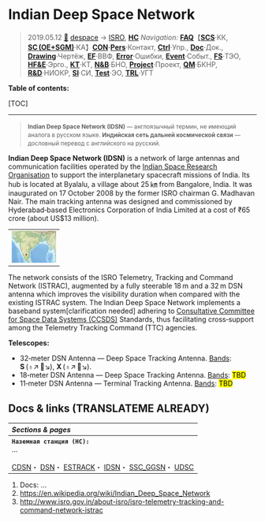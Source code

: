 # Indian Deep Space Network
> 2019.05.12 [🚀](../../index/index.md) [despace](index.md) → [ISRO](contact/isro.md), **[НС](scs.md)**
> *Navigation:*
> **[FAQ](faq.md)**【**[SCS](scs.md)**·КК, **[SC (OE+SGM)](sc.md)**·КА】**[CON](contact.md)·[Pers](person.md)**·Контакт, **[Ctrl](control.md)**·Упр., **[Doc](doc.md)**·Док., **[Drawing](drawing.md)**·Чертёж, **[EF](ef.md)**·ВВФ, **[Error](error.md)**·Ошибки, **[Event](event.md)**·Событ., **[FS](fs.md)**·ТЭО, **[HF&E](hfe.md)**·Эрго., **[KT](kt.md)**·КТ, **[N&B](nnb.md)**·БНО, **[Project](project.md)**·Проект, **[QM](qm.md)**·БКНР, **[R&D](rnd.md)**·НИОКР, **[SI](si.md)**·СИ, **[Test](test.md)**·ЭО, **[TRL](trl.md)**·УГТ

**Table of contents:**

[TOC]

---

> <small>**Indian Deep Space Network (IDSN)** — англоязычный термин, не имеющий аналога в русском языке. **Индийская сеть дальней космической связи** — дословный перевод с английского на русский.</small>

**Indian Deep Space Network (IDSN)** is a network of large antennas and communication facilities operated by the [Indian Space Research Organisation](contact/isro.md) to support the interplanetary spacecraft missions of India. Its hub is located at Byalalu, a village about 25 ㎞ from Bangalore, India. It was inaugurated on 17 October 2008 by the former ISRO chairman G. Madhavan Nair. The main tracking antenna was designed and commissioned by Hyderabad‑based Electronics Corporation of India Limited at a cost of ₹65 crore (about US$13 million).

| |
|:-|
|[![](f/gs/idsn_pic1_thumb.webp)](f/gs/idsn_pic1.webp)|

The network consists of the ISRO Telemetry, Tracking and Command Network (ISTRAC), augmented by a fully steerable 18 m and a 32 m DSN antenna which improves the visibility duration when compared with the existing ISTRAC system. The Indian Deep Space Network implements a baseband system[clarification needed] adhering to [Consultative Committee for Space Data Systems (CCSDS)](ccsds.md) Standards, thus facilitating cross‑support among the Telemetry Tracking Command (TTC) agencies.

**Telescopes:**

   - 32‑meter DSN Antenna — Deep Space Tracking Antenna. [Bands](comms.md): **S** (♁↗ 🚀↘), **X** (♁↗ 🚀↘).
   - 18‑meter DSN Antenna — Deep Space Tracking Antenna. [Bands](comms.md): <mark>TBD</mark>
   - 11‑meter DSN Antenna — Terminal Tracking Antenna. [Bands](comms.md): <mark>TBD</mark>



## Docs & links (TRANSLATEME ALREADY)
|*Sections & pages*|
|:-|
|**`Наземная станция (НС):`**<br> … <br><br> [CDSN](cdsn.md)・ [DSN](dsn.md)・ [ESTRACK](estrack.md)・ [IDSN](idsn.md)・ [SSC_GGSN](ssc_ggsn.md)・ [UDSC](udsc.md)|

   1. Docs: …
   1. <https://en.wikipedia.org/wiki/Indian_Deep_Space_Network>
   1. <http://www.isro.gov.in/about-isro/isro-telemetry-tracking-and-command-network-istrac>

